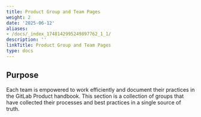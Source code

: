 ```yaml
---
title: Product Group and Team Pages
weight: 2
date: '2025-06-12'
aliases:
- /docs/_index_1748142995249897762_1_1/
description: ''
linkTitle: Product Group and Team Pages
type: docs
---
```


## Purpose

Each team is empowered to work efficiently and document their practices in the GitLab Product handbook. This section is a collection of groups that have collected their processes and best practices in a single source of truth.
